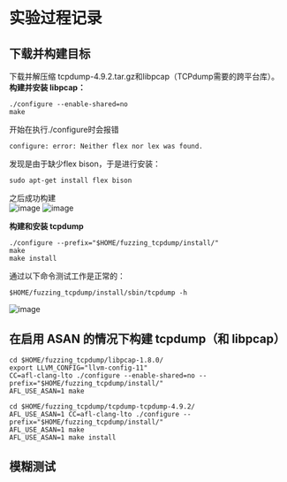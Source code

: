实验过程记录
==


下载并构建目标
--

下载并解压缩 tcpdump-4.9.2.tar.gz和libpcap（TCPdump需要的跨平台库）。<br>
**构建并安装 libpcap：**
<br>
```
./configure --enable-shared=no
make
```

开始在执行./configure时会报错<br>
```
configure: error: Neither flex nor lex was found.
```
发现是由于缺少flex bison，于是进行安装：<br>
```
sudo apt-get install flex bison
```

之后成功构建<br>
![image](https://github.com/xhsy0314/Task/assets/84487619/6eab0e0e-0ef6-46ae-a483-7b00c24a2057)
![image](https://github.com/xhsy0314/Task/assets/84487619/1d0725c2-e041-4594-9970-d1c9c8c547ec)

**构建和安装 tcpdump**


```
./configure --prefix="$HOME/fuzzing_tcpdump/install/"
make
make install
```


通过以下命令测试工作是正常的：<br>


```
$HOME/fuzzing_tcpdump/install/sbin/tcpdump -h
```
![image](https://github.com/xhsy0314/Task/assets/84487619/a1025488-15db-4575-a414-d091a6fab155)

在启用 ASAN 的情况下构建 tcpdump（和 libpcap）
--

```
cd $HOME/fuzzing_tcpdump/libpcap-1.8.0/
export LLVM_CONFIG="llvm-config-11"
CC=afl-clang-lto ./configure --enable-shared=no --prefix="$HOME/fuzzing_tcpdump/install/"
AFL_USE_ASAN=1 make

cd $HOME/fuzzing_tcpdump/tcpdump-tcpdump-4.9.2/
AFL_USE_ASAN=1 CC=afl-clang-lto ./configure --prefix="$HOME/fuzzing_tcpdump/install/"
AFL_USE_ASAN=1 make
AFL_USE_ASAN=1 make install
```

模糊测试
--



